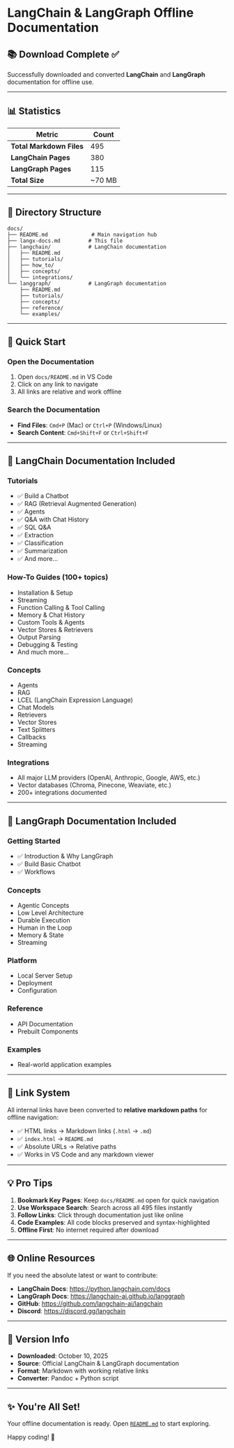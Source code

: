 # LangChain & LangGraph Offline Documentation

## 📚 Download Complete ✅

Successfully downloaded and converted **LangChain** and **LangGraph** documentation for offline use.

---

## 📊 Statistics

| Metric | Count |
|--------|-------|
| **Total Markdown Files** | 495 |
| **LangChain Pages** | 380 |
| **LangGraph Pages** | 115 |
| **Total Size** | ~70 MB |

---

## 📂 Directory Structure

```
docs/
├── README.md              # Main navigation hub
├── langx-docs.md         # This file
├── langchain/            # LangChain documentation
│   ├── README.md
│   ├── tutorials/
│   ├── how_to/
│   ├── concepts/
│   └── integrations/
└── langgraph/            # LangGraph documentation
    ├── README.md
    ├── tutorials/
    ├── concepts/
    ├── reference/
    └── examples/
```

---

## 🚀 Quick Start

### Open the Documentation
1. Open `docs/README.md` in VS Code
2. Click on any link to navigate
3. All links are relative and work offline

### Search the Documentation
- **Find Files**: `Cmd+P` (Mac) or `Ctrl+P` (Windows/Linux)
- **Search Content**: `Cmd+Shift+F` or `Ctrl+Shift+F`

---

## 📖 LangChain Documentation Included

### Tutorials
- ✅ Build a Chatbot
- ✅ RAG (Retrieval Augmented Generation)
- ✅ Agents
- ✅ Q&A with Chat History
- ✅ SQL Q&A
- ✅ Extraction
- ✅ Classification
- ✅ Summarization
- ✅ And more...

### How-To Guides (100+ topics)
- Installation & Setup
- Streaming
- Function Calling & Tool Calling
- Memory & Chat History
- Custom Tools & Agents
- Vector Stores & Retrievers
- Output Parsing
- Debugging & Testing
- And much more...

### Concepts
- Agents
- RAG
- LCEL (LangChain Expression Language)
- Chat Models
- Retrievers
- Vector Stores
- Text Splitters
- Callbacks
- Streaming

### Integrations
- All major LLM providers (OpenAI, Anthropic, Google, AWS, etc.)
- Vector databases (Chroma, Pinecone, Weaviate, etc.)
- 200+ integrations documented

---

## 📖 LangGraph Documentation Included

### Getting Started
- ✅ Introduction & Why LangGraph
- ✅ Build Basic Chatbot
- ✅ Workflows

### Concepts
- Agentic Concepts
- Low Level Architecture
- Durable Execution
- Human in the Loop
- Memory & State
- Streaming

### Platform
- Local Server Setup
- Deployment
- Configuration

### Reference
- API Documentation
- Prebuilt Components

### Examples
- Real-world application examples

---

## 🔗 Link System

All internal links have been converted to **relative markdown paths** for offline navigation:

- ✅ HTML links → Markdown links (`.html` → `.md`)
- ✅ `index.html` → `README.md`
- ✅ Absolute URLs → Relative paths
- ✅ Works in VS Code and any markdown viewer

---

## 💡 Pro Tips

1. **Bookmark Key Pages**: Keep `docs/README.md` open for quick navigation
2. **Use Workspace Search**: Search across all 495 files instantly
3. **Follow Links**: Click through documentation just like online
4. **Code Examples**: All code blocks preserved and syntax-highlighted
5. **Offline First**: No internet required after download

---

## 🌐 Online Resources

If you need the absolute latest or want to contribute:

- **LangChain Docs**: https://python.langchain.com/docs
- **LangGraph Docs**: https://langchain-ai.github.io/langgraph
- **GitHub**: https://github.com/langchain-ai/langchain
- **Discord**: https://discord.gg/langchain

---

## 📝 Version Info

- **Downloaded**: October 10, 2025
- **Source**: Official LangChain & LangGraph documentation
- **Format**: Markdown with working relative links
- **Converter**: Pandoc + Python script

---

## ✨ You're All Set!

Your offline documentation is ready. Open [`README.md`](./README.md) to start exploring.

Happy coding! 🚀
